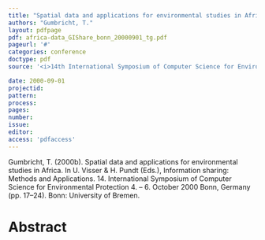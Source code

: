 ```yaml
---
title: "Spatial data and applications for environmental studies in Africa."
authors: "Gumbricht, T."
layout: pdfpage
pdf: africa-data_GIShare_bonn_20000901_tg.pdf
pageurl: '#'
categories: conference
doctype: pdf
source: '<i>14th International Symposium of Computer Science for Environmental Protection</i> (pp. 17–24)'

date: 2000-09-01
projectid:
pattern:
process:
pages:
number:
issue:
editor:
access: 'pdfaccess'
---
```


Gumbricht, T. (2000b). Spatial data and applications for environmental studies in Africa. In U. Visser & H. Pundt (Eds.), Information sharing: Methods and Applications. 14. International Symposium of Computer Science for Environmental Protection 4. – 6. October 2000 Bonn, Germany (pp. 17–24). Bonn: University of Bremen.

<h1 class='foot-description'>Abstract</h1>
